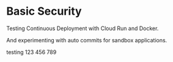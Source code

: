 # Basic Security

Testing Continuous Deployment with Cloud Run and Docker.

And experimenting with auto commits for sandbox applications.

testing 123 456 789

